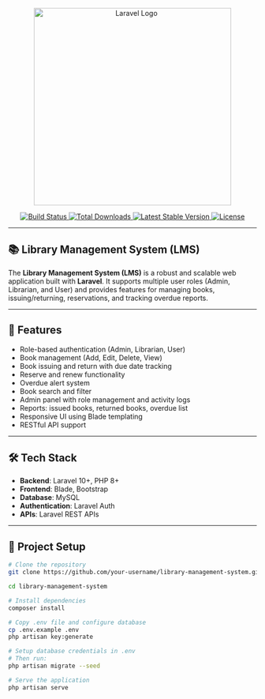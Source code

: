<p align="center">
  <a href="https://laravel.com" target="_blank">
    <img src="https://raw.githubusercontent.com/laravel/art/master/logo-lockup/5%20SVG/2%20CMYK/1%20Full%20Color/laravel-logolockup-cmyk-red.svg" width="400" alt="Laravel Logo">
  </a>
</p>

<p align="center">
  <a href="https://github.com/laravel/framework/actions">
    <img src="https://github.com/laravel/framework/workflows/tests/badge.svg" alt="Build Status">
  </a>
  <a href="https://packagist.org/packages/laravel/framework">
    <img src="https://img.shields.io/packagist/dt/laravel/framework" alt="Total Downloads">
  </a>
  <a href="https://packagist.org/packages/laravel/framework">
    <img src="https://img.shields.io/packagist/v/laravel/framework" alt="Latest Stable Version">
  </a>
  <a href="https://packagist.org/packages/laravel/framework">
    <img src="https://img.shields.io/packagist/l/laravel/framework" alt="License">
  </a>
</p>

---

## 📚 Library Management System (LMS)

The **Library Management System (LMS)** is a robust and scalable web application built with **Laravel**. It supports multiple user roles (Admin, Librarian, and User) and provides features for managing books, issuing/returning, reservations, and tracking overdue reports.

---

## 🚀 Features

- Role-based authentication (Admin, Librarian, User)
- Book management (Add, Edit, Delete, View)
- Book issuing and return with due date tracking
- Reserve and renew functionality
- Overdue alert system
- Book search and filter
- Admin panel with role management and activity logs
- Reports: issued books, returned books, overdue list
- Responsive UI using Blade templating
- RESTful API support

---

## 🛠️ Tech Stack

- **Backend**: Laravel 10+, PHP 8+
- **Frontend**: Blade, Bootstrap
- **Database**: MySQL
- **Authentication**: Laravel Auth
- **APIs**: Laravel REST APIs

---

## 📂 Project Setup

```bash
# Clone the repository
git clone https://github.com/your-username/library-management-system.git

cd library-management-system

# Install dependencies
composer install

# Copy .env file and configure database
cp .env.example .env
php artisan key:generate

# Setup database credentials in .env
# Then run:
php artisan migrate --seed

# Serve the application
php artisan serve
